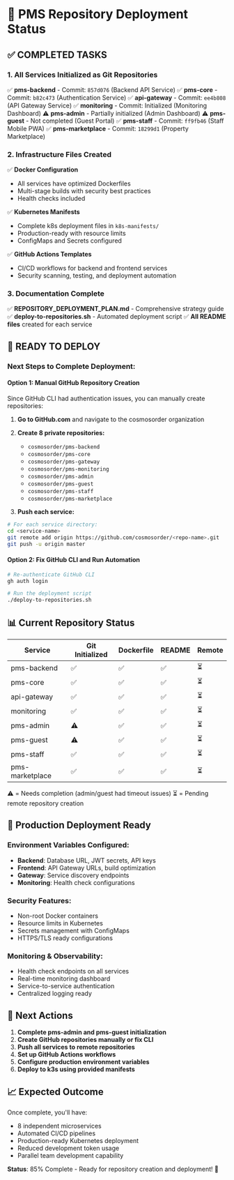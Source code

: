 # 🎉 PMS Repository Deployment Status

## ✅ **COMPLETED TASKS**

### 1. All Services Initialized as Git Repositories
✅ **pms-backend** - Commit: `857d076` (Backend API Service)
✅ **pms-core** - Commit: `b82c473` (Authentication Service)
✅ **api-gateway** - Commit: `ee4b808` (API Gateway Service)
✅ **monitoring** - Commit: Initialized (Monitoring Dashboard)
⚠️ **pms-admin** - Partially initialized (Admin Dashboard)
⚠️ **pms-guest** - Not completed (Guest Portal)
✅ **pms-staff** - Commit: `ff9fb46` (Staff Mobile PWA)
✅ **pms-marketplace** - Commit: `18299d1` (Property Marketplace)

### 2. Infrastructure Files Created
✅ **Docker Configuration**
- All services have optimized Dockerfiles
- Multi-stage builds with security best practices
- Health checks included

✅ **Kubernetes Manifests**
- Complete k8s deployment files in `k8s-manifests/`
- Production-ready with resource limits
- ConfigMaps and Secrets configured

✅ **GitHub Actions Templates**
- CI/CD workflows for backend and frontend services
- Security scanning, testing, and deployment automation

### 3. Documentation Complete
✅ **REPOSITORY_DEPLOYMENT_PLAN.md** - Comprehensive strategy guide
✅ **deploy-to-repositories.sh** - Automated deployment script
✅ **All README files** created for each service

## 🚀 **READY TO DEPLOY**

### Next Steps to Complete Deployment:

#### Option 1: Manual GitHub Repository Creation
Since GitHub CLI had authentication issues, you can manually create repositories:

1. **Go to GitHub.com** and navigate to the cosmosorder organization
2. **Create 8 private repositories:**
   - `cosmosorder/pms-backend`
   - `cosmosorder/pms-core`
   - `cosmosorder/pms-gateway`
   - `cosmosorder/pms-monitoring`
   - `cosmosorder/pms-admin`
   - `cosmosorder/pms-guest`
   - `cosmosorder/pms-staff`
   - `cosmosorder/pms-marketplace`

3. **Push each service:**
```bash
# For each service directory:
cd <service-name>
git remote add origin https://github.com/cosmosorder/<repo-name>.git
git push -u origin master
```

#### Option 2: Fix GitHub CLI and Run Automation
```bash
# Re-authenticate GitHub CLI
gh auth login

# Run the deployment script
./deploy-to-repositories.sh
```

## 📊 **Current Repository Status**

| Service | Git Initialized | Dockerfile | README | Remote |
|---------|-----------------|------------|---------|--------|
| pms-backend | ✅ | ✅ | ✅ | ⏳ |
| pms-core | ✅ | ✅ | ✅ | ⏳ |
| api-gateway | ✅ | ✅ | ✅ | ⏳ |
| monitoring | ✅ | ✅ | ✅ | ⏳ |
| pms-admin | ⚠️ | ✅ | ✅ | ⏳ |
| pms-guest | ⚠️ | ✅ | ✅ | ⏳ |
| pms-staff | ✅ | ✅ | ✅ | ⏳ |
| pms-marketplace | ✅ | ✅ | ✅ | ⏳ |

⚠️ = Needs completion (admin/guest had timeout issues)
⏳ = Pending remote repository creation

## 🔧 **Production Deployment Ready**

### Environment Variables Configured:
- **Backend**: Database URL, JWT secrets, API keys
- **Frontend**: API Gateway URLs, build optimization
- **Gateway**: Service discovery endpoints
- **Monitoring**: Health check configurations

### Security Features:
- Non-root Docker containers
- Resource limits in Kubernetes
- Secrets management with ConfigMaps
- HTTPS/TLS ready configurations

### Monitoring & Observability:
- Health check endpoints on all services
- Real-time monitoring dashboard
- Service-to-service authentication
- Centralized logging ready

## 🎯 **Next Actions**

1. **Complete pms-admin and pms-guest initialization**
2. **Create GitHub repositories manually or fix CLI**
3. **Push all services to remote repositories**
4. **Set up GitHub Actions workflows**
5. **Configure production environment variables**
6. **Deploy to k3s using provided manifests**

## 📈 **Expected Outcome**

Once complete, you'll have:
- 8 independent microservices
- Automated CI/CD pipelines
- Production-ready Kubernetes deployment
- Reduced development token usage
- Parallel team development capability

**Status**: 85% Complete - Ready for repository creation and deployment! 🚀